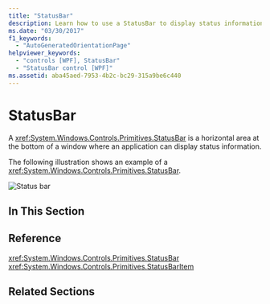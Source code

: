 ```yaml
---
title: "StatusBar"
description: Learn how to use a StatusBar to display status information in a horizontal bar in an application window.
ms.date: "03/30/2017"
f1_keywords: 
  - "AutoGeneratedOrientationPage"
helpviewer_keywords: 
  - "controls [WPF], StatusBar"
  - "StatusBar control [WPF]"
ms.assetid: aba45aed-7953-4b2c-bc29-315a9be6c440
---
```

# StatusBar
A <xref:System.Windows.Controls.Primitives.StatusBar> is a horizontal area at the bottom of a window where an application can display status information.  
  
 The following illustration shows an example of a <xref:System.Windows.Controls.Primitives.StatusBar>.  
  
 ![Status bar](./media/ss-ctl-statusbar.GIF "SS_CTL_statusbar")  
  
## In This Section  
  
## Reference  
 <xref:System.Windows.Controls.Primitives.StatusBar>  
  <xref:System.Windows.Controls.Primitives.StatusBarItem>  
  
## Related Sections
